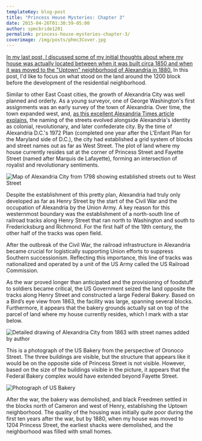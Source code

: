 ```yaml
---
templateKey: blog-post
title: "Princess House Mysteries: Chapter 3"
date: 2015-04-26T01:30:59-05:00   
author: spmcbride1201
permalink: princess-house-mysteries-chapter-3/
coverimage: /img/posts/phmc3Cover.jpg
---
```


<a href="http://spmcb.com/princess-house-mysteries-chapter-2/" target="_blank">In my last post, I discussed some of my initial thoughts about where my house was actually located between when it was built circa 1850 and when it was moved to the "Uptown" neighborhood of Alexandria in 1880.</a> In this post, I'd like to focus on what stood on the land around the 1200 block before the development of the residential neighborhood.

Similar to other East Coast cities, the growth of Alexandria City was well planned and orderly. As a young surveyor, one of George Washington's first assignments was an early survey of the town of Alexandria. Over time, the town expanded west, and, <a href="http://alextimes.com/2008/02/street-names-reflect-alexandrias-history/" target="_blank">as this excellent Alexandria Times article explains</a>, the naming of the streets evolved alongside Alexandria's identity as colonial, revolutionary, and later confederate city. By the time of Alexandria D.C.'s 1972 Plan (completed one year after the L'Enfant Plan for the Maryland side of D.C.), the city had established a grid system of blocks and street names out as far as West Street. The plot of land where my house currently resides sat at the corner of Princess Street and Fayette Street (named after Marquis de Lafayette), forming an intersection of royalist and revolutionary sentiments.</span>

![Map of Alexandria City from 1798 showing established streets out to West Street](/img/posts/Map1798Large-Copy.jpg)

Despite the establishment of this pretty plan, Alexandria had truly only developed as far as Henry Street by the start of the Civil War and the occupation of Alexandria by the Union Army. A key reason for this westernmost boundary was the establishment of a north-south line of railroad tracks along Henry Street that ran north to Washington and south to Fredericksburg and Richmond. For the first half of the 19th century, the other half of the tracks was open field.

After the outbreak of the Civil War, the railroad infrastructure in Alexandria became crucial for logistically supporting Union efforts to suppress Southern successionism. Reflecting this importance, this line of tracks was nationalized and operated by a unit of the US Army called the US Railroad Commission.

As the war proved longer than anticipated and the provisioning of foodstuff to soldiers became critical, the US Government seized the land opposite the tracks along Henry Street and constructed a large Federal Bakery. Based on a Bird’s eye view from 1863, the facility was large, spanning several blocks. Furthermore, it appears that the bakery grounds actually sat on top of the parcel of land where my house currently resides, which I mark with a star below.

![Detailed drawing of Alexandria City from 1863 with street names added by author](/img/posts/army-bakery-map-1863.jpg)

This is a photograph of the US Bakery from the perspective of Oronoco Street. The three buildings are visible, but the structure that appears like it would be on the opposite side of Princess Street is not visible. However, based on the size of the buildings visible in the picture, it appears that the Federal Bakery complex would have extended beyond Fayette Street.

![Photograph of US Bakery](/img/posts/federal-bakery.jpg)

After the war, the bakery was demolished, and black Freedmen settled in the blocks north of Cameron and west of Henry, establishing the Uptown neighborhood. The quality of the housing was initially quite poor during the first ten years after the war, but by 1880, when my house was moved to 1204 Princess Street, the earliest shacks were demolished, and the neighborhood was filled with small homes.
